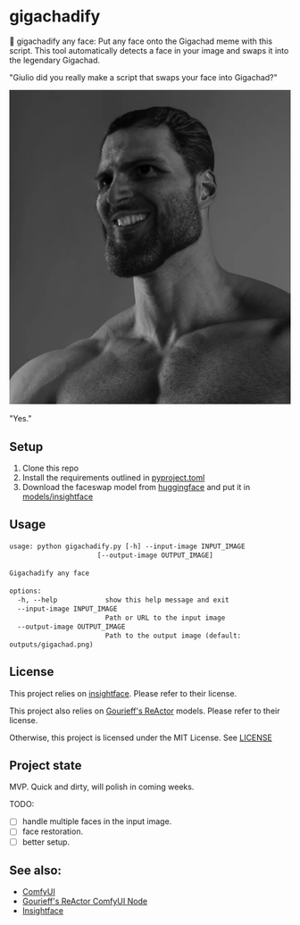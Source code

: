 # gigachadify

🗿 gigachadify any face: Put any face onto the Gigachad meme with this script.
This tool automatically detects a face in your image and swaps it into the
legendary Gigachad.

"Giulio did you really make a script that swaps your face into Gigachad?"

![gigagiuliochad](outputs/gigagiuliochad.png)

"Yes."

## Setup

1. Clone this repo
2. Install the requirements outlined in [pyproject.toml](pyproject.toml)
3. Download the faceswap model from
   [huggingface](https://huggingface.co/datasets/Gourieff/ReActor/resolve/main/models/inswapper_128.onnx)
   and put it in [models/insightface](models/insightface)

## Usage

```stdout
usage: python gigachadify.py [-h] --input-image INPUT_IMAGE
                      [--output-image OUTPUT_IMAGE]

Gigachadify any face

options:
  -h, --help            show this help message and exit
  --input-image INPUT_IMAGE
                        Path or URL to the input image
  --output-image OUTPUT_IMAGE
                        Path to the output image (default: outputs/gigachad.png)
```

## License

This project relies on
[insightface](https://github.com/deepinsight/insightface). Please refer to their
license.

This project also relies on
[Gourieff's ReActor](https://huggingface.co/Gourieff/ReActor) models. Please
refer to their license.

Otherwise, this project is licensed under the MIT License. See
[LICENSE](LICENSE)

## Project state

MVP. Quick and dirty, will polish in coming weeks.

TODO:

- [ ] handle multiple faces in the input image.
- [ ] face restoration.
- [ ] better setup.

## See also:

- [ComfyUI](https://github.com/comfyanonymous/ComfyUI)
- [Gourieff's ReActor ComfyUI Node](https://github.com/Gourieff/comfyui-reactor-node)
- [Insightface](https://github.com/deepinsight/insightface)
